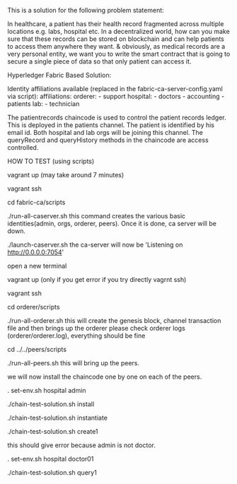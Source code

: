 This is a solution for the following problem statement:

In healthcare, a patient has their health record fragmented across multiple locations e.g. labs, hospital etc. In a decentralized world, how can you make sure that these records can be stored on blockchain and can help patients to access them anywhere they want. & obviously, as medical records are a very personal entity, we want you to write the smart contract that is going to secure a single piece of data so that only patient can access it.

Hyperledger Fabric Based Solution:

Identity affiliations available (replaced in the fabric-ca-server-config.yaml via script):
affiliations:
   orderer:
      - support
   hospital:
      - doctors
      - accounting
      - patients
   lab:
      - technician

The patientrecords chaincode is used to control the patient records ledger. This is deployed in the patients channel. The patient is identified by his email id. Both hospital and lab orgs will be joining this channel. The queryRecord and queryHistory methods in the chaincode are access controlled.

HOW TO TEST (using scripts)

vagrant up (may take around 7 minutes)

vagrant ssh

cd fabric-ca/scripts

./run-all-caserver.sh
this command creates the various basic identities(admin, orgs, orderer, peers). Once it is done, ca server will be down.

./launch-caserver.sh
the ca-server will now be 'Listening on http://0.0.0.0:7054'

open a new terminal

vagrant up (only if you get error if you try directly vagrnt ssh)

vagrant ssh

cd orderer/scripts

./run-all-orderer.sh
this will create the genesis block, channel transaction file and then brings up the orderer
please check orderer logs (orderer/orderer.log), everything should be fine

cd ../../peers/scripts

./run-all-peers.sh
this will bring up the peers.

we will now install the chaincode one by one on each of the peers.

. set-env.sh hospital admin

./chain-test-solution.sh install

./chain-test-solution.sh instantiate

./chain-test-solution.sh create1

this should give error because admin is not doctor.

. set-env.sh hospital doctor01

./chain-test-solution.sh query1




